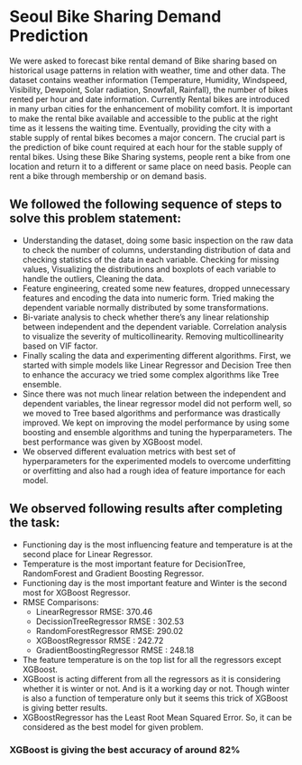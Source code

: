 # Seoul Bike Sharing Demand Prediction
We were asked to forecast bike rental demand of Bike sharing based on historical usage patterns in relation with weather, time and other data. The dataset contains weather information (Temperature, Humidity, Windspeed, Visibility, Dewpoint, Solar radiation, Snowfall, Rainfall), the number of bikes rented per hour and date information. Currently Rental bikes are introduced in many urban cities for the enhancement of mobility comfort. It is important to make the rental bike available and accessible to the public at the right time as it lessens the waiting time. Eventually, providing the city with a stable supply of rental bikes becomes a major concern. The crucial part is the prediction of bike count required at each hour for the stable supply of rental bikes. Using these Bike Sharing systems, people rent a bike from one location and return it to a different or same place on need basis. People can rent a bike through membership or on demand basis. 

## We followed the following sequence of steps to solve this problem statement: 

* Understanding the dataset, doing some basic inspection on the raw data to check the number of columns, understanding distribution of data and checking statistics of the data in each variable. Checking for missing values, Visualizing the distributions and boxplots of each variable to handle the outliers, Cleaning the data. 
* Feature engineering, created some new features, dropped unnecessary features and encoding the data into numeric form. Tried making the dependent variable normally distributed by some transformations. 
* Bi-variate analysis to check whether there’s any linear relationship between independent and the dependent variable. Correlation analysis to visualize the severity of multicollinearity. Removing multicollinearity based on VIF factor.
* Finally scaling the data and experimenting different algorithms. First, we started with simple models like Linear Regressor and Decision Tree then to enhance the accuracy we tried some complex algorithms like Tree ensemble.
* Since there was not much linear relation between the independent and dependent variables, the linear regressor model did not perform well, so we moved to Tree based algorithms and performance was drastically improved. We kept on improving the model performance by using some boosting and ensemble algorithms and tuning the hyperparameters. The best performance was given by XGBoost model.
* We observed different evaluation metrics with best set of hyperparameters for the experimented models to overcome underfitting or overfitting and also had a rough idea of feature importance for each model.

## We observed following results after completing the task: 
* Functioning day is the most influencing feature and temperature is at the second place for Linear Regressor.
* Temperature is the most important feature for DecisionTree, RandomForest and Gradient Boosting Regressor. 
* Functioning day is the most important feature and Winter is the second most for XGBoost Regressor. 
* RMSE Comparisons: 
    * LinearRegressor RMSE: 370.46
    * DecissionTreeRegressor RMSE : 302.53
    * RandomForestRegressor RMSE: 290.02 
    * XGBoostRegressor RMSE : 242.72 
    * GradientBoostingRegressor RMSE : 248.18
* The feature temperature is on the top list for all the regressors except XGBoost.
* XGBoost is acting different from all the regressors as it is considering whether it is winter or not. And is it a working day or not. Though winter is also a function of temperature only but it seems this trick of XGBoost is giving better results.
* XGBoostRegressor has the Least Root Mean Squared Error. So, it can be considered as the best model for given problem.
### XGBoost is giving the best accuracy of around 82%
